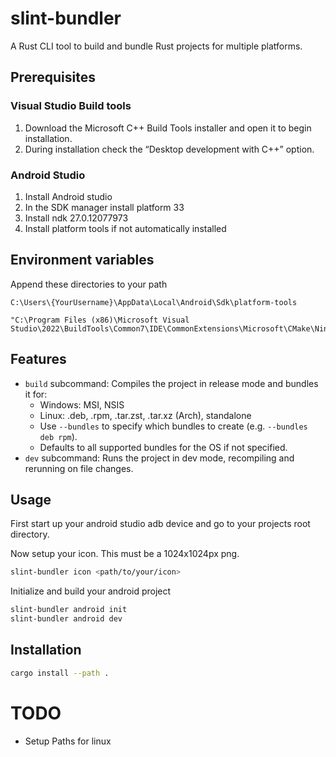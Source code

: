 # slint-bundler

A Rust CLI tool to build and bundle Rust projects for multiple platforms.
## Prerequisites
### Visual Studio Build tools
1. Download the Microsoft C++ Build Tools installer and open it to begin installation.
2. During installation check the “Desktop development with C++” option.

### Android Studio
1. Install Android studio
2. In the SDK manager install platform 33
3. Install ndk 27.0.12077973
4. Install platform tools if not automatically installed

## Environment variables
Append these directories to your path
```
C:\Users\{YourUsername}\AppData\Local\Android\Sdk\platform-tools
```
```
"C:\Program Files (x86)\Microsoft Visual Studio\2022\BuildTools\Common7\IDE\CommonExtensions\Microsoft\CMake\Ninja"
```
## Features
- `build` subcommand: Compiles the project in release mode and bundles it for:
  - Windows: MSI, NSIS
  - Linux: .deb, .rpm, .tar.zst, .tar.xz (Arch), standalone
  - Use `--bundles` to specify which bundles to create (e.g. `--bundles deb rpm`).
  - Defaults to all supported bundles for the OS if not specified.
- `dev` subcommand: Runs the project in dev mode, recompiling and rerunning on file changes.

## Usage
First start up your android studio adb device and go to your projects root directory.

Now setup your icon. This must be a 1024x1024px png.
```sh
slint-bundler icon <path/to/your/icon>
```
Initialize and build your android project
```sh
slint-bundler android init
slint-bundler android dev
```

## Installation

```sh
cargo install --path .
```

# TODO
- Setup Paths for linux